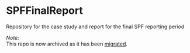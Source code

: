 # SPFFinalReport
Repository for the case study and report for the final SPF reporting period

*Note:* <br>
This repo is now archived as it has been [migrated](https://github.com/UoMResearchIT/dimex).
